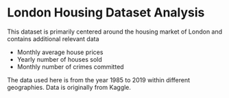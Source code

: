# London Housing Dataset Analysis

This dataset is primarily centered around the housing market of London and contains additional relevant data
* Monthly average house prices
* Yearly number of houses sold
* Monthly number of crimes committed

The data used here is from the year 1985 to 2019 within different geographies. Data is originally from Kaggle.